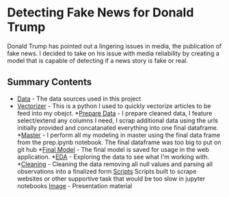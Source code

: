 # Detecting Fake News for Donald Trump
Donald Trump has pointed out a lingering issues in media, the publication of fake news. I decided to take on his issue with media reliability by creating a model that is capable of detecting if a news story is fake or real.

## Summary Contents
* [Data](https://github.com/LaurentStar/Cap-Stone/tree/master/data) - The data sources used in this project
* [Vectorizer](https://github.com/LaurentStar/Cap-Stone/blob/master/vectorizer.pkl) - This is a python I used to quickly vectorize articles to be feed into my obejct.
*[Prepare Data](https://github.com/LaurentStar/Cap-Stone/blob/master/prep.ipynb) - I prepare cleaned data, I feature select/extend any columns I need, I scrap additional data using the urls initially provided and concatanated everything into one final dataframe.
*[Master](https://github.com/LaurentStar/Cap-Stone/blob/master/master.ipynb) - I perform all my modeling in master using the final data frame from the prep.ipynb notebook. The final dataframe was too big to put on git hub
*[Final Model](https://github.com/LaurentStar/Cap-Stone/blob/master/final_model.pkl) - The final model is saved for usage in the web application. 
*[EDA](https://github.com/LaurentStar/Cap-Stone/blob/master/exploratory_data_analysis.ipynb) - Exploring the data to see what I'm working with.
*[Cleaning](https://github.com/LaurentStar/Cap-Stone/blob/master/cleaning.ipynb) - Cleaning the data removing all null values and parsing all observations into a finalized form
[Scripts](https://github.com/LaurentStar/Cap-Stone/tree/master/scripts) Scripts built to scrape websites or other supportive task that would be too slow in jupyter notebooks
[Image](https://github.com/LaurentStar/Cap-Stone/tree/master/image) - Presentation material
